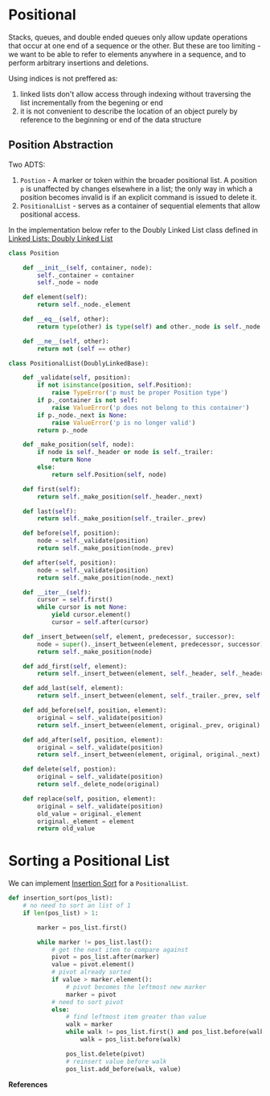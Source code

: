 # Positional

Stacks, queues, and double ended queues only allow update operations that occur at one end of a sequence or the other. But these are too limiting - we want to be able to refer to elements anywhere in a sequence, and to perform arbitrary insertions and deletions.

Using indices is not preffered as:
1. linked lists don't allow access through indexing without traversing the list incrementally from the begening or end
2. it is not convenient to describe the location of an object purely by reference to the beginning or end of the data structure

## Position Abstraction

Two ADTS:
1. `Postion` - A marker or token within the broader positional list. A position `p` is unaffected by changes elsewhere in a list; the only way in which a position becomes invalid is if an explicit command is issued to delete it.
2. `PositionalList` - serves as a container of sequential elements that allow positional access.

In the implementation below refer to the Doubly Linked List class defined in [Linked Lists: Doubly Linked List](./linked%20lists.md#doubly-linked-list)

```python
class Position

    def __init__(self, container, node):
        self._container = container
        self._node = node

    def element(self):
        return self._node._element

    def __eq__(self, other):
        return type(other) is type(self) and other._node is self._node

    def __ne__(self, other):
        return not (self == other)

class PositionalList(DoublyLinkedBase):

    def _validate(self, position):
        if not isinstance(position, self.Position):
            raise TypeError('p must be proper Position type')
        if p._container is not self:
            raise ValueError('p does not belong to this container')
        if p._node._next is None:
            raise ValueError('p is no longer valid')
        return p._node

    def _make_position(self, node):
        if node is self._header or node is self._trailer:
            return None
        else:
            return self.Position(self, node)

    def first(self):
        return self._make_position(self._header._next)

    def last(self):
        return self._make_position(self._trailer._prev)

    def before(self, position):
        node = self._validate(position)
        return self._make_position(node._prev)

    def after(self, position):
        node = self._validate(position)
        return self._make_position(node._next)

    def __iter__(self):
        cursor = self.first()
        while cursor is not None:
            yield cursor.element()
            cursor = self.after(cursor)

    def _insert_between(self, element, predecessor, successor):
        node = super()._insert_between(element, predecessor, successor)
        return self._make_position(node)

    def add_first(self, element):
        return self._insert_between(element, self._header, self._header._next)

    def add_last(self, element):
        return self._insert_between(element, self._trailer._prev, self._trailer)

    def add_before(self, position, element):
        original = self._validate(position)
        return self._insert_between(element, original._prev, original)

    def add_after(self, position, element):
        original = self._validate(position)
        return self._insert_between(element, original, original._next)

    def delete(self, postion):
        original = self._validate(position)
        return self._delete_node(original)

    def replace(self, position, element):
        original = self._validate(position)
        old_value = original._element
        original._element = element
        return old_value
```

# Sorting a Positional List
We can implement [Insertion Sort](../Algorithms/sorting.md) for a `PositionalList`.

```python
def insertion_sort(pos_list):
    # no need to sort an list of 1
    if len(pos_list) > 1:

        marker = pos_list.first()

        while marker != pos_list.last():
            # get the next item to compare against
            pivot = pos_list.after(marker)
            value = pivot.element()
            # pivot already sorted
            if value > marker.element():
                # pivot becomes the leftmost new marker
                marker = pivot
            # need to sort pivot 
            else:
                # find leftmost item greater than value
                walk = marker
                while walk != pos_list.first() and pos_list.before(walk).element() > value:
                    walk = pos_list.before(walk)

                pos_list.delete(pivot)
                # reinsert value before walk
                pos_list.add_before(walk, value)

```

**References**
[^1]: Skiena, Steven S.. (2008). The Algorithm Design Manual, 2nd ed. (2). : Springer Publishing Company.
[^2]: Goodrich, M. T., Tamassia, R., & Goldwasser, M. H. (2013). Data Structures and Algorithms in Python (1st ed.). Wiley Publishing.
[^3]: Cormen, T. H., Leiserson, C. E., & Rivest, R. L. (1990). Introduction to algorithms. Cambridge, Mass. : New York, MIT Press.